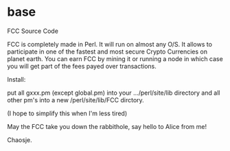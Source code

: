 # base
FCC Source Code

FCC is completely made in Perl. It will run on almost any O/S.
It allows to participate in one of the fastest and most secure Crypto Currencies on planet earth.
You can earn FCC by mining it or running a node in which case you will get part of the fees payed over transactions.

Install:

put all gxxx.pm (except global.pm) into your .../perl/site/lib directory
and all other pm's into a new /perl/site/lib/FCC dirctory.

(I hope to simplify this when I'm less tired)

May the FCC take you down the rabbithole, say hello to Alice from me!

Chaosje.
